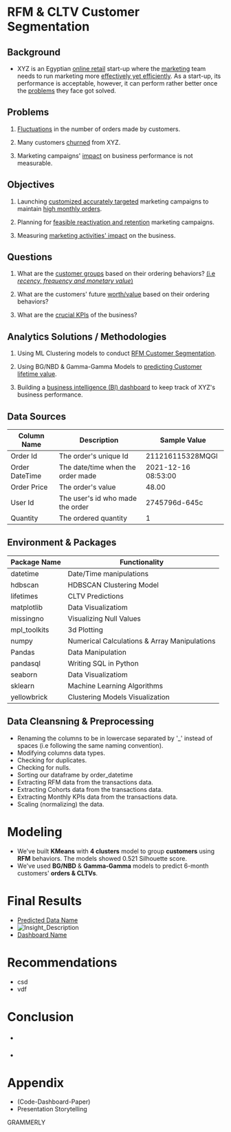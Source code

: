 # RFM & CLTV Customer Segmentation


## **Background** 

  - XYZ is an Egyptian <u>online retail</u> start-up where the <u>marketing</u> team needs to run marketing more <u>effectively yet efficiently</u>. As a start-up, its performance is acceptable, however, it can perform rather better once the <u>problems</u> they face got solved.


## **Problems** 

1. <u>Fluctuations</u> in the number of orders made by customers.

2. Many customers <u>churned</u> from XYZ. 

3. Marketing campaigns' <u>impact</u> on business performance is not measurable.


## **Objectives** 

1. Launching <u>customized accurately targeted</u> marketing campaigns to maintain <u>high monthly orders</u>.

2. Planning for <u>feasible reactivation and retention</u> marketing campaigns.

3. Measuring <u>marketing activities' impact</u> on the business.


## **Questions** 

1. What are the <u>customer groups</u> based on their ordering behaviors? <u>(i.e *recency, frequency and monetary value*)</u>

2. What are the customers' future <u>worth/value</u> based on their ordering behaviors?


3. What are the <u>crucial KPIs</u> of the business?


## **Analytics Solutions / Methodologies**

1. Using ML Clustering models to conduct <u>RFM Customer Segmentation</u>.

2. Using BG/NBD & Gamma-Gamma Models to <u>predicting Customer lifetime value</u>.

3. Building a <u>business intelligence (BI) dashboard</u> to keep track of XYZ's business performance.



## **Data Sources**

| Column Name | Description | Sample Value  |
|-------------|-------------|---------------|
| Order Id    | The order's unique Id  | 211216115328MQGI |
| Order DateTime | The date/time when the order made | 2021-12-16 08:53:00 |	
| Order Price | The order's value  | 48.00 |
| User Id     | The user's id who made the order  | 2745796d-645c	|
| Quantity    | The ordered quantity  | 1 |



 ## **Environment** & **Packages**

  | Package Name | Functionality                 |
  |--------------|-------------------------------|
  | datetime     | Date/Time manipulations |
  | hdbscan      | HDBSCAN Clustering Model |
  | lifetimes    | CLTV Predictions |  
  | matplotlib   | Data Visualizatiom            |  
  | missingno    | Visualizing Null Values |
  | mpl_toolkits | 3d Plotting |  
  | numpy        | Numerical Calculations & Array Manipulations   |
  | Pandas       | Data Manipulation             |
  | pandasql     | Writing SQL in Python |
  | seaborn      | Data Visualizatiom            |
  | sklearn      | Machine Learning Algorithms   |
  | yellowbrick  | Clustering Models Visualization |



## **Data Cleansning & Preprocessing**

  - Renaming the columns to be in lowercase separated by '_' instead of spaces (i.e following the same naming convention).
  - Modifying columns data types.
  - Checking for duplicates.
  - Checking for nulls.
  - Sorting our dataframe by order_datetime
  - Extracting RFM data from the transactions data.
  - Extracting Cohorts data from the transactions data.
  - Extracting Monthly KPIs data from the transactions data.
  - Scaling (normalizing) the data.


  # **Modeling**

  - We've built **KMeans** with **4 clusters** model to group **customers** using **RFM** behaviors. The models showed 0.521 Silhouette score.
  - We've used **BG/NBD** & **Gamma-Gamma** models to predict 6-month customers' **orders & CLTVs**.



  # **Final Results**

  - [Predicted Data Name](link)
  - ![Insight_Description](link)
  - [Dashboard Name](link)



  # **Recommendations**

  - csd
  - vdf



  # **Conclusion**

  - ###
  - ###


  # **Appendix**

  - (Code-Dashboard-Paper)
  - Presentation Storytelling

GRAMMERLY
